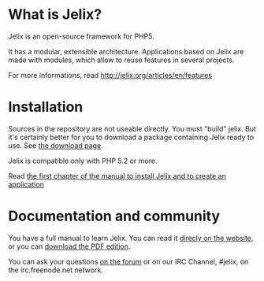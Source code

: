 What is Jelix?
==============

Jelix is an open-source framework for PHP5.

It has a modular, extensible architecture. Applications based on Jelix are made with modules,
which allow to reuse features in several projects.

For more informations, read http://jelix.org/articles/en/features

Installation
============

Sources in the repository are not useable directly. You must "build" jelix.
But it's certainly better for you to download a package containing Jelix ready to use.
See [the download page](http://jelix.org/articles/en/download).

Jelix is compatible only with PHP 5.2 or more.

Read [the first chapter of the manual to install Jelix and to create an application](http://docs.jelix.org/en/manual-1.3/getting-started)

Documentation and community
===========================

You have a full manual to learn Jelix. You can read it [direcly on the website](http://docs.jelix.org/en/manual-1.3),
or you can [download the PDF edition](http://download.jelix.org/jelix/documentation/en/jelix-manual-1.3.3.pdf).

You can ask your questions [on the forum](http://jelix.org/forums/cat/2-english) or
on our IRC Channel, #jelix, on the irc.freenode.net network. 